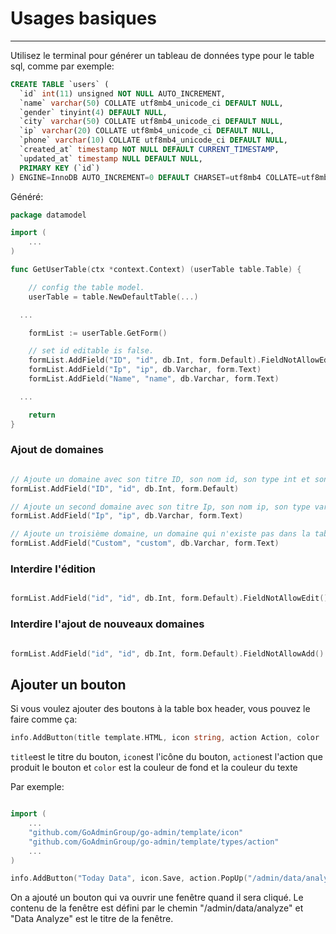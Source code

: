 # Usages basiques
---

Utilisez le terminal pour générer un tableau de données type pour le table sql, comme par exemple:

```sql
CREATE TABLE `users` (
  `id` int(11) unsigned NOT NULL AUTO_INCREMENT,
  `name` varchar(50) COLLATE utf8mb4_unicode_ci DEFAULT NULL,
  `gender` tinyint(4) DEFAULT NULL,
  `city` varchar(50) COLLATE utf8mb4_unicode_ci DEFAULT NULL,
  `ip` varchar(20) COLLATE utf8mb4_unicode_ci DEFAULT NULL,
  `phone` varchar(10) COLLATE utf8mb4_unicode_ci DEFAULT NULL,
  `created_at` timestamp NOT NULL DEFAULT CURRENT_TIMESTAMP,
  `updated_at` timestamp NULL DEFAULT NULL,
  PRIMARY KEY (`id`)
) ENGINE=InnoDB AUTO_INCREMENT=0 DEFAULT CHARSET=utf8mb4 COLLATE=utf8mb4_unicode_ci;
```

Généré:

```go
package datamodel

import (
	...
)

func GetUserTable(ctx *context.Context) (userTable table.Table) {

	// config the table model.
	userTable = table.NewDefaultTable(...)

  ...

	formList := userTable.GetForm()

	// set id editable is false.
	formList.AddField("ID", "id", db.Int, form.Default).FieldNotAllowEdit()
	formList.AddField("Ip", "ip", db.Varchar, form.Text)
	formList.AddField("Name", "name", db.Varchar, form.Text)

  ...

	return
}
```

### Ajout de domaines

```go

// Ajoute un domaine avec son titre ID, son nom id, son type int et son type par défault
formList.AddField("ID", "id", db.Int, form.Default)

// Ajoute un second domaine avec son titre Ip, son nom ip, son type varchar et son type Text
formList.AddField("Ip", "ip", db.Varchar, form.Text)

// Ajoute un troisième domaine, un domaine qui n'existe pas dans la table sql
formList.AddField("Custom", "custom", db.Varchar, form.Text)

```

### Interdire l'édition

```go

formList.AddField("id", "id", db.Int, form.Default).FieldNotAllowEdit()

```

### Interdire l'ajout de nouveaux domaines

```go

formList.AddField("id", "id", db.Int, form.Default).FieldNotAllowAdd()

```

## Ajouter un bouton

Si vous voulez ajouter des boutons à la table box header, vous pouvez le faire comme ça:

```go
info.AddButton(title template.HTML, icon string, action Action, color ...template.HTML)
```

```title```est le titre du bouton, ```icon```est l'icône du bouton, ```action```est l'action que produit le bouton et ```color``` est la couleur de fond et la couleur du texte

Par exemple:
```go

import (
    ...
	"github.com/GoAdminGroup/go-admin/template/icon"
	"github.com/GoAdminGroup/go-admin/template/types/action"
    ...
)

info.AddButton("Today Data", icon.Save, action.PopUp("/admin/data/analyze", "Data Analyze"))
```

On a ajouté un bouton qui va ouvrir une fenêtre quand il sera cliqué. Le contenu de la fenêtre est défini par le chemin "/admin/data/analyze" et "Data Analyze" est le titre de la fenêtre.
